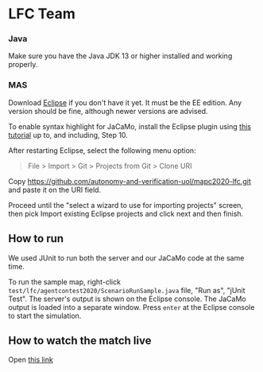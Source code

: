 # LFC Team

<!--## Setup

First we need to install the tools for multi-agent programming, and then we can install the automated planner that our agents use.-->

### Java

Make sure you have the Java JDK 13 or higher installed and working properly.

### MAS

Download [Eclipse](https://www.eclipse.org/downloads/) if you don't have it yet. It must be the EE edition. Any version should be fine, although newer versions are advised.

To enable syntax highlight for JaCaMo, install the Eclipse plugin using [this tutorial](http://jacamo.sourceforge.net/eclipseplugin/tutorial/) up to, and including, Step 10.

After restarting Eclipse, select the following menu option:
> File > Import > Git > Projects from Git > Clone URI

Copy https://github.com/autonomy-and-verification-uol/mapc2020-lfc.git and paste it on the URI field.

Proceed until the "select a wizard to use for importing projects" screen, then pick Import existing Eclipse projects and click next and then finish.

<!--### Planner

We used the Fast Downward (http://www.fast-downward.org/) planner. It should be possible to use another planner, as long as it supports the same subset of PDDL that FD does, but remember to modify the file `planner/run2.sh` accordingly with the command to run the new planner.

After installing FD (http://www.fast-downward.org/ObtainingAndRunningFastDownward), make sure the planner is working by itself by running it with a simple domain and problem file.

Finally, in the Eclipse project, navigate to `planner/run2.sh` and change the beginning of line 5 `/home/angelo/git/planner/./fast-downward.py` to the path where your `fast-downward.py` is installed.-->

## How to run
We used JUnit to run both the server and our JaCaMo code at the same time.

To run the sample map, right-click `test/lfc/agentcontest2020/ScenarioRunSample.java` file, "Run as", "jUnit Test".
The server's output is shown on the Eclipse console. The JaCaMo output is loaded into a separate window. Press `enter` at the Eclipse console to start the simulation.

<!--To run the sample map with two teams (team B only uses our exploration code), right-click `test/liv/agentcontest2019/ScenarioRunSampleTwoTeamsTeamB.java` file, "Run as", "jUnit Test". This will start only the code for team B.
Then, right-click `test/liv/agentcontest2019/ScenarioRunSampleTwoTeams.java` file, "Run as", "jUnit Test". This will start the server and team B. Press `enter` at the Eclipse console to start the simulation.

The files `ScenarioRunContest1.java` and `ScenarioRunContest2.java` run only our code (without the server) and were used to connect to the contest servers server1 and server2 respectively.-->

## How to watch the match live
Open [this link](http://localhost:8000/)

